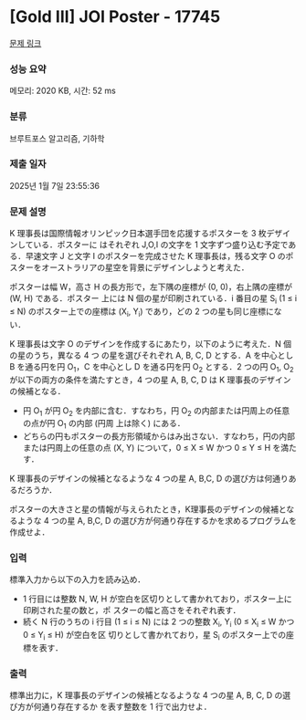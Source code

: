 # [Gold III] JOI Poster - 17745 

[문제 링크](https://www.acmicpc.net/problem/17745) 

### 성능 요약

메모리: 2020 KB, 시간: 52 ms

### 분류

브루트포스 알고리즘, 기하학

### 제출 일자

2025년 1월 7일 23:55:36

### 문제 설명

<p>K 理事長は国際情報オリンピック日本選手団を応援するポスターを 3 枚デザインしている．ポスターに はそれぞれ J,O,I の文字を 1 文字ずつ盛り込む予定である．早速文字 J と文字 I のポスターを完成させた K 理事長は，残る文字 O のポスターをオーストラリアの星空を背景にデザインしようと考えた．</p>

<p>ポスターは幅 W，高さ H の長方形で，左下隅の座標が (0, 0)，右上隅の座標が (W, H) である．ポスター 上には N 個の星が印刷されている．i 番目の星 S<sub>i</sub> (1 ≤ i ≤ N) のポスター上での座標は (X<sub>i</sub>, Y<sub>i</sub>) であり，どの 2 つの星も同じ座標にない．</p>

<p>K 理事長は文字 O のデザインを作成するにあたり，以下のように考えた．N 個の星のうち，異なる 4 つ の星を選びそれぞれ A, B, C, D とする．A を中心とし B を通る円を円 O<sub>1</sub>，C を中心とし D を通る円を円 O<sub>2</sub> とする．2 つの円 O<sub>1</sub>, O<sub>2</sub> が以下の両方の条件を満たすとき，4 つの星 A, B, C, D は K 理事長のデザイン の候補となる．</p>

<ul>
	<li>円 O<sub>1</sub> が円 O<sub>2</sub> を内部に含む．すなわち，円 O<sub>2</sub> の内部または円周上の任意の点が円 O<sub>1</sub> の内部 (円周 上は除く) にある．</li>
	<li>どちらの円もポスターの長方形領域からはみ出さない．すなわち，円の内部または円周上の任意の点 (X, Y) について，0 ≤ X ≤ W かつ 0 ≤ Y ≤ H を満たす．</li>
</ul>

<p>K 理事長のデザインの候補となるような 4 つの星 A, B,C, D の選び方は何通りあるだろうか．</p>

<p>ポスターの大きさと星の情報が与えられたとき，K理事長のデザインの候補となるような 4 つの星 A, B,C, D の選び方が何通り存在するかを求めるプログラムを作成せよ．</p>

### 입력 

 <p>標準入力から以下の入力を読み込め．</p>

<ul>
	<li>1 行目には整数 N, W, H が空白を区切りとして書かれており，ポスター上に印刷された星の数と，ポ スターの幅と高さをそれぞれ表す．</li>
	<li>続く N 行のうちの i 行目 (1 ≤ i ≤ N) には 2 つの整数 X<sub>i</sub>, Y<sub>i</sub> (0 ≤ X<sub>i</sub> ≤ W かつ 0 ≤ Y<sub>i</sub> ≤ H) が空白を区 切りとして書かれており，星 S<sub>i</sub> のポスター上での座標を表す．</li>
</ul>

### 출력 

 <p>標準出力に，K 理事長のデザインの候補となるような 4 つの星 A, B, C, D の選び方が何通り存在するか を表す整数を 1 行で出力せよ．</p>

